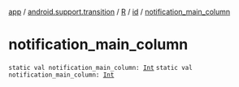 [app](../../../index.md) / [android.support.transition](../../index.md) / [R](../index.md) / [id](index.md) / [notification_main_column](.)

# notification_main_column

`static val notification_main_column: `[`Int`](https://kotlinlang.org/api/latest/jvm/stdlib/kotlin/-int/index.html)
`static val notification_main_column: `[`Int`](https://kotlinlang.org/api/latest/jvm/stdlib/kotlin/-int/index.html)